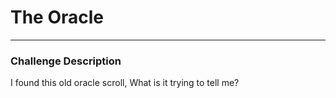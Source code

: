 # The Oracle
---

### Challenge Description

I found this old oracle scroll, What is it trying to tell me?

